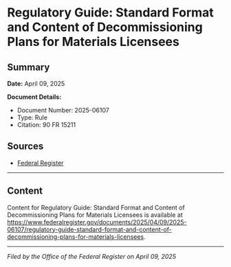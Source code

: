 # Regulatory Guide: Standard Format and Content of Decommissioning Plans for Materials Licensees

## Summary

**Date:** April 09, 2025

**Document Details:**
- Document Number: 2025-06107
- Type: Rule
- Citation: 90 FR 15211

## Sources
- [Federal Register](https://www.federalregister.gov/documents/2025/04/09/2025-06107/regulatory-guide-standard-format-and-content-of-decommissioning-plans-for-materials-licensees)

---

## Content

Content for Regulatory Guide: Standard Format and Content of Decommissioning Plans for Materials Licensees is available at https://www.federalregister.gov/documents/2025/04/09/2025-06107/regulatory-guide-standard-format-and-content-of-decommissioning-plans-for-materials-licensees.

---

*Filed by the Office of the Federal Register on April 09, 2025*
